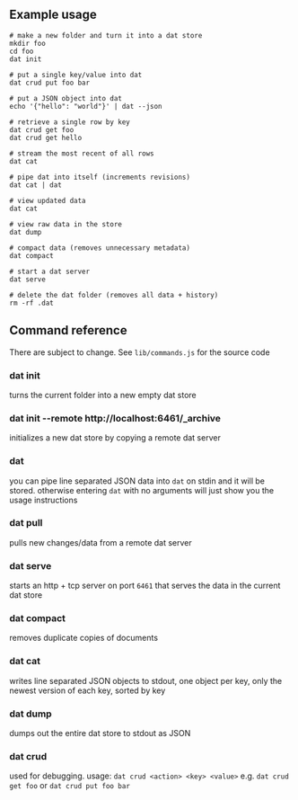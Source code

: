 ## Example usage

```
# make a new folder and turn it into a dat store
mkdir foo
cd foo
dat init

# put a single key/value into dat
dat crud put foo bar

# put a JSON object into dat
echo '{"hello": "world"}' | dat --json

# retrieve a single row by key
dat crud get foo
dat crud get hello

# stream the most recent of all rows
dat cat

# pipe dat into itself (increments revisions)
dat cat | dat

# view updated data
dat cat

# view raw data in the store
dat dump

# compact data (removes unnecessary metadata)
dat compact

# start a dat server
dat serve

# delete the dat folder (removes all data + history)
rm -rf .dat
```

## Command reference

There are subject to change. See `lib/commands.js` for the source code

### dat init

turns the current folder into a new empty dat store

### dat init --remote http://localhost:6461/_archive

initializes a new dat store by copying a remote dat server

### dat

you can pipe line separated JSON data into `dat` on stdin and it will be stored. otherwise entering `dat` with no arguments will just show you the usage instructions

### dat pull

pulls new changes/data from a remote dat server

### dat serve

starts an http + tcp server on port `6461` that serves the data in the current dat store

### dat compact

removes duplicate copies of documents

### dat cat

writes line separated JSON objects to stdout, one object per key, only the newest version of each key, sorted by key

### dat dump

dumps out the entire dat store to stdout as JSON

### dat crud

used for debugging. usage: `dat crud <action> <key> <value>` e.g. `dat crud get foo` or `dat crud put foo bar`
